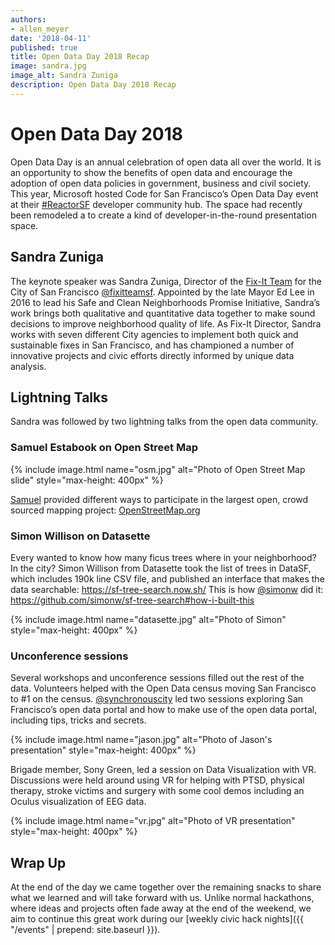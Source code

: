 ```yaml
---
authors:
- allen_meyer
date: '2018-04-11'
published: true
title: Open Data Day 2018 Recap
image: sandra.jpg
image_alt: Sandra Zuniga
description: Open Data Day 2018 Recap
---
```


# Open Data Day 2018

Open Data Day is an annual celebration of open data all over the world. It is an opportunity to show the benefits of
open data and encourage the adoption of open data policies in government, business and civil society. This year,
Microsoft hosted Code for San Francisco’s Open Data Day event at their
[#ReactorSF](https://developer.microsoft.com/en-us/reactor/) developer community hub. The space had recently been
remodeled a to create a kind of developer-in-the-round presentation space.

## Sandra Zuniga

The keynote speaker was Sandra Zuniga, Director of the [Fix-It Team](http://sfmayor.org/neighborhoods/fix-it-team) for
the City of San Francisco [@fixitteamsf](http://twitter.com/fixitteamsf). Appointed by the late Mayor Ed Lee in 2016 to
lead his Safe and Clean Neighborhoods Promise Initiative, Sandra’s work brings both qualitative and quantitative data
together to make sound decisions to improve neighborhood quality of life. As Fix-It Director, Sandra works with seven
different City agencies to implement both quick and sustainable fixes in San Francisco, and has championed a number of
innovative projects and civic efforts directly informed by unique data analysis.

## Lightning Talks

Sandra was followed by two lightning talks from the open data community.

### Samuel Estabook on Open Street Map

{% include image.html name="osm.jpg" alt="Photo of Open Street Map slide" style="max-height: 400px" %}

[Samuel](http://twitter.com/mapping_sam) provided different ways to participate in the largest open, crowd sourced mapping project:
[OpenStreetMap.org](http://OpenStreetMap.org)

### Simon Willison on Datasette

Every wanted to know how many ficus trees where in your neighborhood? In the city? Simon Willison from Datasette took
the list of trees in DataSF, which includes 190k line CSV file, and published an interface that makes the data
searchable: https://sf-tree-search.now.sh/ This is how [@simonw](http://twitter.com/simonw) did it:
https://github.com/simonw/sf-tree-search#how-i-built-this

{% include image.html name="datasette.jpg" alt="Photo of Simon" style="max-height: 400px" %}

### Unconference sessions

Several workshops and unconference sessions filled out the rest of the data.  Volunteers helped with the Open Data
census moving San Francisco to #1 on the census. [@synchronouscity](http://twitter.com/synchronouscity) led two sessions
exploring San Francisco’s open data portal and how to make use of the open data portal, including tips, tricks and
secrets.

{% include image.html name="jason.jpg" alt="Photo of Jason's presentation" style="max-height: 400px" %}

Brigade member, Sony Green, led a session on Data Visualization with VR. Discussions were held around using VR for
helping with PTSD, physical therapy, stroke victims and surgery with some cool demos including an Oculus visualization
of EEG data.

{% include image.html name="vr.jpg" alt="Photo of VR presentation" style="max-height: 400px" %}

## Wrap Up

At the end of the day we came together over the remaining snacks to share what we learned and will take forward with us.
Unlike normal hackathons, where ideas and projects often fade away at the end of the weekend, we aim to continue this
great work during our [weekly civic hack nights]({{ "/events" | prepend: site.baseurl }}).
